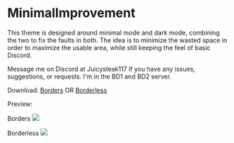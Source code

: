 # MinimalImprovement

This theme is designed around minimal mode and dark mode, combining the two to fix the faults in both. The idea is to minimize the wasted space in order to maximize the usable area, while still keeping the feel of basic Discord. 

Message me on Discord at Juicysteak117 if you have any issues, suggestions, or requests. I'm in the BD1 and BD2 server.

Download:
[Borders]([https://betterdiscord.net/ghdl?id=1348](https://betterdiscord.app/theme/MinimalImprovement%20(With%20Borders))) OR [Borderless]([https://betterdiscord.net/ghdl?id=1349](https://betterdiscord.app/theme/MinimalImprovement%20(Without%20Borders)))

Preview:

Borders
![](https://user-images.githubusercontent.com/20595808/156868709-e4c2d60a-2c68-458b-8328-5ac7ea5ecbc2.png)

Borderless
![](https://user-images.githubusercontent.com/20595808/156868710-f1cd193f-8662-4789-9d46-e749f9320e9f.png)
